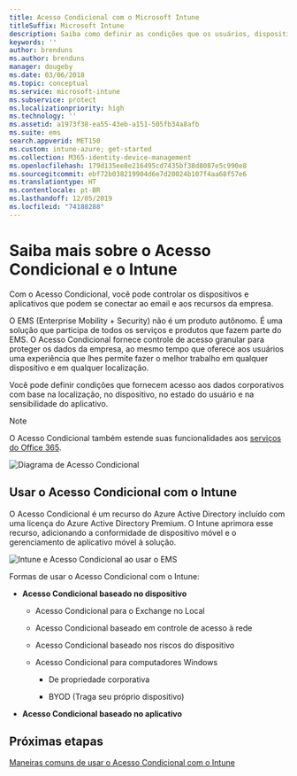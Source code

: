 ```yaml
---
title: Acesso Condicional com o Microsoft Intune
titleSuffix: Microsoft Intune
description: Saiba como definir as condições que os usuários, dispositivos e aplicativos devem atender para acessar os recursos da empresa no Microsoft Intune.
keywords: ''
author: brenduns
ms.author: brenduns
manager: dougeby
ms.date: 03/06/2018
ms.topic: conceptual
ms.service: microsoft-intune
ms.subservice: protect
ms.localizationpriority: high
ms.technology: ''
ms.assetid: a1973f38-ea55-43eb-a151-505fb34a8afb
ms.suite: ems
search.appverid: MET150
ms.custom: intune-azure; get-started
ms.collection: M365-identity-device-management
ms.openlocfilehash: 179d135ee8e216495cd7435bf38d8087e5c990e8
ms.sourcegitcommit: ebf72b038219904d6e7d20024b107f4aa68f57e6
ms.translationtype: HT
ms.contentlocale: pt-BR
ms.lasthandoff: 12/05/2019
ms.locfileid: "74188288"
---
```

# <a name="learn-about-conditional-access-and-intune"></a>Saiba mais sobre o Acesso Condicional e o Intune

Com o Acesso Condicional, você pode controlar os dispositivos e aplicativos que podem se conectar ao email e aos recursos da empresa. 

O EMS (Enterprise Mobility + Security) não é um produto autônomo. É uma solução que participa de todos os serviços e produtos que fazem parte do EMS. O Acesso Condicional fornece controle de acesso granular para proteger os dados da empresa, ao mesmo tempo que oferece aos usuários uma experiência que lhes permite fazer o melhor trabalho em qualquer dispositivo e em qualquer localização.

Você pode definir condições que fornecem acesso aos dados corporativos com base na localização, no dispositivo, no estado do usuário e na sensibilidade do aplicativo.

> [!NOTE]
> O Acesso Condicional também estende suas funcionalidades aos [serviços do Office 365](https://docs.microsoft.com/office365/enterprise/office-365-client-support-conditional-access).

![Diagrama de Acesso Condicional](./media/conditional-access/ca-diagram-1.png)

## <a name="use-conditional-access-with-intune"></a>Usar o Acesso Condicional com o Intune

O Acesso Condicional é um recurso do Azure Active Directory incluído com uma licença do Azure Active Directory Premium. O Intune aprimora esse recurso, adicionando a conformidade de dispositivo móvel e o gerenciamento de aplicativo móvel à solução. 

![Intune e Acesso Condicional ao usar o EMS](./media/conditional-access/intune-with-ca-1.png)

Formas de usar o Acesso Condicional com o Intune:

- **Acesso Condicional baseado no dispositivo**

  - Acesso Condicional para o Exchange no Local

  - Acesso Condicional baseado em controle de acesso à rede

  - Acesso Condicional baseado nos riscos do dispositivo

  - Acesso Condicional para computadores Windows

    - De propriedade corporativa

    - BYOD (Traga seu próprio dispositivo)

- **Acesso Condicional baseado no aplicativo**

## <a name="next-steps"></a>Próximas etapas

[Maneiras comuns de usar o Acesso Condicional com o Intune](conditional-access-intune-common-ways-use.md)
